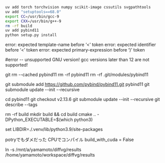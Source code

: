 ```bash
uv add torch torchvision numpy scikit-image cssutils svgpathtools
uv add "setuptools==68.0"
export CC=/usr/bin/gcc-9
export CXX=/usr/bin/g++-9
rm -rf build
uv add pybind11
python setup.py install
```

error: expected template-name before ‘<’ token
error: expected identifier before ‘<’ token
error: expected primary-expression before ‘)’ token


#error -- unsupported GNU version! gcc versions later than 12 are not supported!



git rm --cached pybind11
rm -rf pybind11
rm -rf .git/modules/pybind11

git submodule add https://github.com/pybind/pybind11.git pybind11
git submodule update --init --recursive

cd pybind11
git checkout v2.13.6
git submodule update --init --recursive
git describe --tags

rm -rf build
mkdir build && cd build
cmake .. -DPython_EXECUTABLE=$(which python3)


set LIBDIR=./.venv/lib/python3.9/site-packages


potryでもダメだった
CPUでコンパイル
build_with_cuda = False


ln -s /mnt/a/yamamoto/diffvg/results /home/yamamoto/workspace/diffvg/results